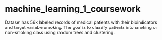 # machine_learning_1_coursework


Dataset has 56k labeled records of medical patients with their bioindicators and target variable smoking.
The goal is to classify patients into smoking or non-smoking class using random trees and clustering.
